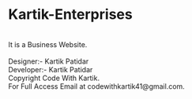 # Kartik-Enterprises 
<br>
It is a Business Website.
<br>
<br>
Designer:- Kartik Patidar            
<br>
Developer:- Kartik Patidar
<br>  
Copyright Code With Kartik.
<br>
For Full Access Email at codewithkartik41@gmail.com.
<br>
